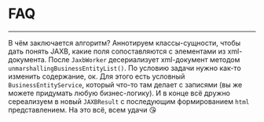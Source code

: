 # FAQ
____
В чём заключается алгоритм? Аннотируем классы-сущности, чтобы дать понять JAXB, какие поля сопоставляются с элементами из xml-документа.
После `JaxbWorker` десериализует xml-документ методом `unmarshallingBusinessEntityList()`. По условию задачи нужно как-то изменить содержание,
ок. Для этого есть условный `BusinessEntityService`, который что-то там делает с записями (вы же можете придумать любую бизнес-логику). 
И в конце всё дружно сереализуем в новый `JAXBResult` с последующим формированием `html` представлением.
На это всё, всем удачи 😘
